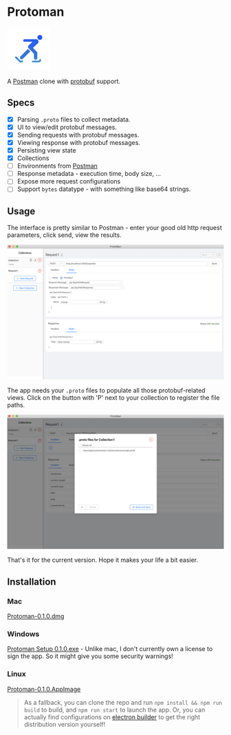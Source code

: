 # Protoman

<img src="assets/icon.png" width="100" />

A [Postman](https://www.postman.com/) clone with [protobuf](https://developers.google.com/protocol-buffers) support.

## Specs

- [x] Parsing `.proto` files to collect metadata.
- [x] UI to view/edit protobuf messages.
- [x] Sending requests with protobuf messages.
- [x] Viewing response with protobuf messages.
- [x] Persisting view state
- [x] Collections
- [ ] Environments from [Postman](https://learning.postman.com/docs/postman/variables-and-environments/variables/)
- [ ] Response metadata - execution time, body size, ...
- [ ] Expose more request configurations
- [ ] Support `bytes` datatype - with something like base64 strings.

## Usage

The interface is pretty similar to Postman - enter your good old http request parameters, click send, view the results.

<img src="assets/req_resp.png">

The app needs your `.proto` files to populate all those protobuf-related views. Click on the button with 'P' next to your collection to register the file paths.

<img src="assets/protofile_manager.png">

That's it for the current version. Hope it makes your life a bit easier.

## Installation

### Mac

[Protoman-0.1.0.dmg](http://protoman.co/mac/Protoman-0.1.0.dmg)

### Windows

[Protoman Setup 0.1.0.exe](http://protoman.co/win/Protoman%20Setup%200.1.0.exe) - Unlike mac, I don't currently own a license to sign the app. So it might give you some security warnings!

### Linux

[Protoman-0.1.0.AppImage](http://protoman.co/linux/Protoman-0.1.0.AppImage)

> As a fallback, you can clone the repo and run `npm install && npm run build` to build, and `npm run start` to launch the app. Or, you can actually find configurations on [electron builder](https://www.electron.build/) to get the right distribution version yourself!
